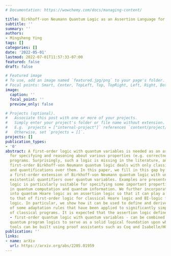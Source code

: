 ```yaml
---
# Documentation: https://wowchemy.com/docs/managing-content/

title: Birkhoff-von Neumann Quantum Logic as an Assertion Language for Quantum Programs
subtitle: ''
summary: ''
authors:
- Mingsheng Ying
tags: []
categories: []
date: '2022-05-01'
lastmod: 2022-07-01T11:57:33-07:00
featured: false
draft: false

# Featured image
# To use, add an image named `featured.jpg/png` to your page's folder.
# Focal points: Smart, Center, TopLeft, Top, TopRight, Left, Right, BottomLeft, Bottom, BottomRight.
image:
  caption: ''
  focal_point: ''
  preview_only: false

# Projects (optional).
#   Associate this post with one or more of your projects.
#   Simply enter your project's folder or file name without extension.
#   E.g. `projects = ["internal-project"]` references `content/project/deep-learning/index.md`.
#   Otherwise, set `projects = []`.
projects: []
publication_types:
- '0'
abstract: A first-order logic with quantum variables is needed as an assertion language
  for specifying and reasoning about various properties (e.g. correctness) of quantum
  programs. Surprisingly, such a logic is missing in the literature, and the existing
  first-order Birkhoff-von Neumann quantum logic deals with only classical variables
  and quantifications over them. In this paper, we fill in this gap by introducing
  a first-order extension of Birkhoff-von Neumann quantum logic with universal and
  existential quantifiers over quantum variables. Examples are presented to show our
  logic is particularly suitable for specifying some important properties studied
  in quantum computation and quantum information. We further incorporate this logic
  into quantum Hoare logic as an assertion logic so that it can play a role similar
  to that of first-order logic for classical Hoare logic and BI-logic for separation
  logic. In particular, we show how it can be used to define and derive quantum generalisations
  of some adaptation rules that have been applied to significantly simplify verification
  of classical programs. It is expected that the assertion logic defined in this paper
  - first-order quantum logic with quantum variables - can be combined with various
  quantum program logics to serve as a solid logical foundation upon which verification
  tools can be built using proof assistants such as Coq and Isabelle/HOL.
publication: ''
links:
- name: arXiv
  url: https://arxiv.org/abs/2205.01959
---
```

